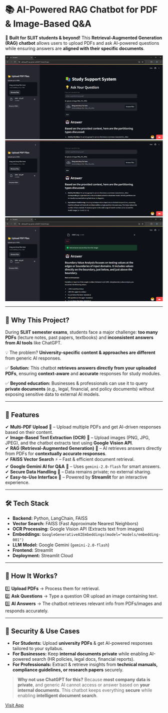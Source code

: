 # 📚 AI-Powered RAG Chatbot for PDF & Image-Based Q&A

🚀 **Built for SLIIT students & beyond!** This **Retrieval-Augmented Generation (RAG) chatbot** allows users to upload PDFs and ask AI-powered questions while ensuring answers are **aligned with their specific documents**.

![Project Image](pic/1.png)
![Project Image](pic/2.png)
![Project Image](pic/3.png)

---

## 📌 Why This Project?

During **SLIIT semester exams**, students face a major challenge: **too many PDFs** (lecture notes, past papers, textbooks) and **inconsistent answers from AI tools** like ChatGPT.

💡 The problem? **University-specific content & approaches are different** from generic AI responses.

✅ **Solution:** This chatbot **retrieves answers directly from your uploaded PDFs**, ensuring **context-aware** and **accurate** responses for study modules.

✅ **Beyond education:** Businesses & professionals can use it to query **private documents** (e.g., legal, financial, and policy documents) without exposing sensitive data to external AI models.

---

## 🔑 Features

✔ **Multi-PDF Upload** 📂 – Upload multiple PDFs and get AI-driven responses based on their content.  
✔ **Image-Based Text Extraction (OCR)** 📸 – Upload images (PNG, JPG, JPEG), and the chatbot extracts text using **Google Vision API**.  
✔ **RAG (Retrieval-Augmented Generation)** 🔎 – AI retrieves answers directly from PDFs for **contextually accurate responses**.  
✔ **FAISS Vector Search** ⚡ – Fast & efficient document retrieval.  
✔ **Google Gemini AI for Q&A** 🤖 – Uses `gemini-2.0-flash` for smart answers.  
✔ **Secure Data Handling** 🔐 – Data remains private; no external sharing.  
✔ **Easy-to-Use Interface** 🎨 – Powered by **Streamlit** for an interactive experience.

---

## 🛠 Tech Stack

- **Backend:** Python, LangChain, FAISS
- **Vector Search:** FAISS (Fast Approximate Nearest Neighbors)
- **OCR Processing:** Google Vision API (Extracts text from images)
- **Embeddings:** `GoogleGenerativeAIEmbeddings(model="models/embedding-001")`
- **LLM Model:** Google Gemini (`gemini-2.0-flash`)
- **Frontend:** Streamlit
- **Deployment:** Streamlit Cloud

---

## 🚀 How It Works?

1️⃣ **Upload PDFs** → Process them for retrieval.  
2️⃣ **Ask Questions** → Type a question OR upload an image containing text.  
3️⃣ **AI Answers** → The chatbot retrieves relevant info from PDFs/images and responds accurately.

---

## 🔐 Security & Use Cases

- **For Students:** Upload **university PDFs** & get AI-powered responses tailored to your syllabus.
- **For Businesses:** Keep **internal documents private** while enabling AI-powered search (HR policies, legal docs, financial reports).
- **For Professionals:** Extract & retrieve insights from **technical manuals, compliance guidelines, or research papers** securely.

> **Why not use ChatGPT for this?** Because **most company data is private**, and generic AI cannot access or answer based on **your internal documents**. This chatbot keeps everything **secure** while enabling **intelligent document search**.

[Visit App](https://askmypdf-rag-genai-saiful247.streamlit.app/)
